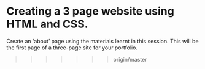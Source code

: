 
Creating a 3 page website using HTML and CSS. 
=======
Create an ‘about’ page using the
materials learnt in this session. This
will be the first page of a three-page
site for your portfolio. 
>>>>>>> origin/master
